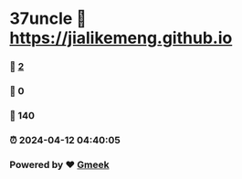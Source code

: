 # 37uncle :link: https://jialikemeng.github.io 
### :page_facing_up: [2](https://jialikemeng.github.io/tag.html) 
### :speech_balloon: 0 
### :hibiscus: 140 
### :alarm_clock: 2024-04-12 04:40:05 
### Powered by :heart: [Gmeek](https://github.com/Meekdai/Gmeek)
